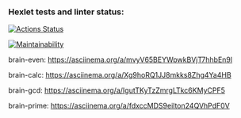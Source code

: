 ### Hexlet tests and linter status:
[![Actions Status](https://github.com/Nikita5343/python-project-49/actions/workflows/hexlet-check.yml/badge.svg)](https://github.com/Nikita5343/python-project-49/actions)

[![Maintainability](https://api.codeclimate.com/v1/badges/e0426aa8fabac2c5fcc2/maintainability)](https://codeclimate.com/github/Nikita5343/python-project-49/maintainability)

brain-even:
https://asciinema.org/a/mvyV65BEYWpwkBVjT7hhbEn9l

brain-calc:
https://asciinema.org/a/Xg9hoRQ1JJ8mkks8Zhg4Ya4HB

brain-gcd:
https://asciinema.org/a/IgutTKyTzZmrgLTkc6KMyCPF5

brain-prime:
https://asciinema.org/a/fdxccMDS9eilton24QVhPdF0V